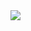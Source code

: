 <img src="https://capsule-render.vercel.app/api?type=waving&color=auto&height=200&section=header&text=박건태&fontSize=90" />
